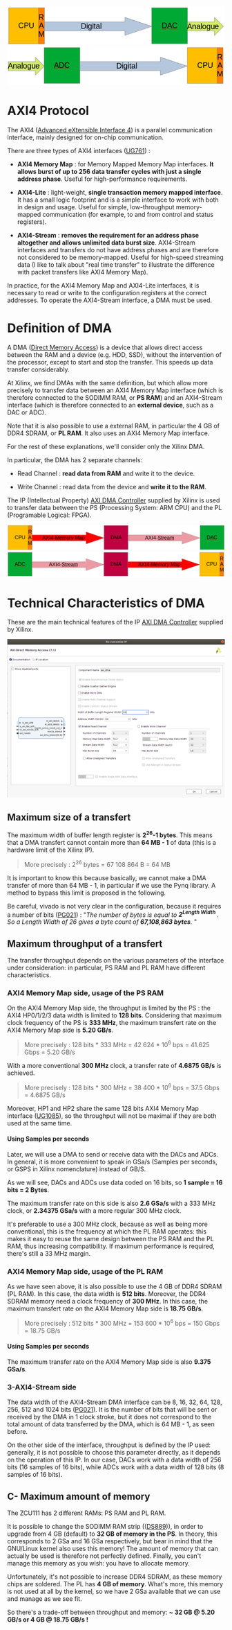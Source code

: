 ![AWG](./../images/AWG.png?raw=true "AWG architecture")
![DGTZ](./../images/DGTZ.png?raw=true "DGTZ architecture")

# AXI4 Protocol

The AXI4 ([Advanced eXtensible Interface 4](https://en.wikipedia.org/wiki/Advanced_eXtensible_Interface)) is a parallel communication interface, mainly designed for on-chip communication.

There are three types of AXI4 interfaces ([UG761](https://docs.xilinx.com/v/u/en-US/ug761_axi_reference_guide)) :

- **AXI4 Memory Map** : for Memory Mapped Memory Map interfaces.
**It allows burst of up to 256 data transfer cycles with just a single address phase**.
Useful for high-performance requirements. 

- **AXI4-Lite** : light-weight, **single transaction memory mapped interface**.
It has a small logic footprint and is a simple interface to work with both in design and usage.
Useful for simple, low-throughput memory-mapped communication (for example, to and from control and status registers).

- **AXI4-Stream** : **removes the requirement for an address phase altogether and allows unlimited data burst size**.
AXI4-Stream interfaces and transfers do not have address phases and are therefore not considered to be memory-mapped.
Useful for high-speed streaming data (I like to talk about "real time transfer" to illustrate the difference with packet transfers like AXI4 Memory Map).

In practice, for the AXI4 Memory Map and AXI4-Lite interfaces, it is necessary to read or write to the configuration registers at the correct addresses.
To operate the AXI4-Stream interface, a DMA must be used.

# Definition of DMA

A DMA ([Direct Memory Access](https://en.wikipedia.org/wiki/Direct_memory_access)) is a device that allows direct access between the RAM and a device (e.g. HDD, SSD), without the intervention of the processor, except to start and stop the transfer. 
This speeds up data transfer considerably.

At Xilinx, we find DMAs with the same definition, but which allow more precisely to transfer data between an AXI4 Memory Map interface (which is therefore connected to the SODIMM RAM, or **PS RAM**) and an AXI4-Stream interface (which is therefore connected to an **external device**, such as a DAC or ADC).

Note that it is also possible to use a external RAM, in particular the 4 GB of DDR4 SDRAM, or **PL RAM**.
It also uses an AXI4 Memory Map interface.

For the rest of these explanations, we'll consider only the Xilinx DMA.

In particular, the DMA has 2 separate channels: 

- Read Channel : **read data from RAM** and write it to the device.

- Write Channel : read data from the device and **write it to the RAM**.

The IP (Intellectual Property) [AXI DMA Controller](https://www.xilinx.com/products/intellectual-property/axi_dma.html) supplied by Xilinx is used to transfer data between the PS (Processing System: ARM CPU) and the PL (Programable Logical: FPGA).

![AWG_DMA](./../images/AWG_dma.png?raw=true "DMA positioning in the AWG architecture")
![DGTZ_DMA](./../images/DGTZ_dma.png?raw=true "DMA positioning in the DGTZ architecture")

# Technical Characteristics of DMA

These are the main technical features of the IP [AXI DMA Controller](https://www.xilinx.com/products/intellectual-property/axi_dma.html) supplied by Xilinx.

![DMA](./../images/DMA.png?raw=true "AXI DMA Controller Xilinx IP")

## Maximum size of a transfert

The maximum width of buffer length register is **2<sup>26</sup>-1 bytes**.
This means that a DMA transfert cannot contain more than **64 MB - 1** of data (this is a hardware limit of the Xilinx IP).

> More precisely : 2<sup>26</sup> bytes = 67 108 864 B = 64 MB

It is important to know this because basically, we cannot make a DMA transfer of more than 64 MB - 1, in particular if we use the Pynq library.
A method to bypass this limit is proposed in the following.

Be careful, vivado is not very clear in the configuration, because it requires a number of bits ([PG021](https://docs.xilinx.com/r/en-US/pg021_axi_dma)) : "*The number of bytes is equal to **2<sup>Length Width</sup>** . So a Length Width of 26 gives a byte count of **67,108,863 bytes**.* "

## Maximum throughput of a transfert

The transfer throughput depends on the various parameters of the interface under consideration: in particular, PS RAM and PL RAM have different characteristics.

### AXI4 Memory Map side, usage of the PS RAM

On the AXI4 Memory Map side, the throughput is limited by the PS : the AXI4 HP0/1/2/3 data width is limited to **128 bits**.
Considering that maximum clock frequency of the PS is **333 MHz**, the maximum transfert rate on the AXI4 Memory Map side is **5.20 GB/s**.

> More precisely : 128 bits * 333 MHz = 42 624 * 10<sup>6</sup> bps = 41.625 Gbps = 5.20 GB/s

With a more conventional **300 MHz** clock, a transfer rate of **4.6875 GB/s** is achieved.

> More precisely : 128 bits * 300 MHz = 38 400 * 10<sup>6</sup> bps = 37.5 Gbps = 4.6875 GB/s

Moreover, HP1 and HP2 share the same 128 bits AXI4 Memory Map interface ([UG1085](https://docs.xilinx.com/r/en-US/ug1085-zynq-ultrascale-trm/Zynq-UltraScale-Device-Technical-Reference-Manual)), so the throughput will not be maximal if they are both used at the same time.

#### Using Samples per seconds

Later, we will use a DMA to send or receive data with the DACs and ADCs.
In general, it is more convenient to speak in GSa/s (Samples per seconds, or GSPS in Xilinx nomenclature) instead of GB/S. 

As we will see, DACs and ADCs use data coded on 16 bits, so **1 sample = 16 bits = 2 Bytes**.

The maximum transfer rate on this side is also **2.6 GSa/s** with a 333 MHz clock, or **2.34375 GSa/s** with a more regular 300 MHz clock.

It's preferable to use a 300 MHz clock, because as well as being more conventional, this is the frequency at which the PL RAM operates: this makes it easy to reuse the same design between the PS RAM and the PL RAM, thus increasing compatibility.
If maximum performance is required, there's still a 33 MHz margin.

### AXI4 Memory Map side, usage of the PL RAM

As we have seen above, it is also possible to use the 4 GB of DDR4 SDRAM (PL RAM).
In this case, the data width is **512 bits**. 
Moreover, the DDR4 SDRAM memory need a clock frequency of **300 MHz**.
In this case, the maximum transfert rate on the AXI4 Memory Map side is **18.75 GB/s**. 

> More precisely : 512 bits * 300 MHz = 153 600 * 10<sup>6</sup> bps = 150 Gbps = 18.75 GB/s

#### Using Samples per seconds

The maximum transfer rate on the AXI4 Memory Map side is also **9.375 GSa/s**.

### 3-AXI4-Stream side

The data width of the AXI4-Stream DMA interface can be 8, 16, 32, 64, 128, 256, 512 and 1024 bits ([PG021](https://docs.xilinx.com/r/en-US/pg021_axi_dma)).
It is the number of bits that will be sent or received by the DMA in 1 clock stroke, but it does not correspond to the total amount of data transferred by the DMA, which is 64 MB - 1, as seen before.

On the other side of the interface, throughput is defined by the IP used: generally, it is not possible to choose this parameter directly, as it depends on the operation of this IP.
In our case, DACs work with a data width of 256 bits (16 samples of 16 bits), while ADCs work with a data width of 128 bits (8 samples of 16 bits).

## C- Maximum amount of memory

The ZCU111 has 2 different RAMs: PS RAM and PL RAM.

It is possible to change the SODIMM RAM strip (([DS889](https://docs.xilinx.com/v/u/en-US/ds889-zynq-usp-rfsoc-overview))), in order to upgrade from 4 GB (default) to **32 GB of memory in the PS**.
In theory, this corresponds to 2 GSa and 16 GSa respectively, but bear in mind that the GNU/Linux kernel also uses this memory!
The amount of memory that can actually be used is therefore not perfectly defined.
Finally, you can't manage this memory as you wish: you have to allocate memory.

Unfortunately, it's not possible to increase DDR4 SDRAM, as these memory chips are soldered.
The PL has **4 GB of memory**.
What's more, this memory is not used at all by the kernel, so we have 2 GSa available that we can use and manage as we see fit.

So there's a trade-off between throughput and memory: **~ 32 GB @ 5.20 GB/s or 4 GB @ 18.75 GB/s !**
